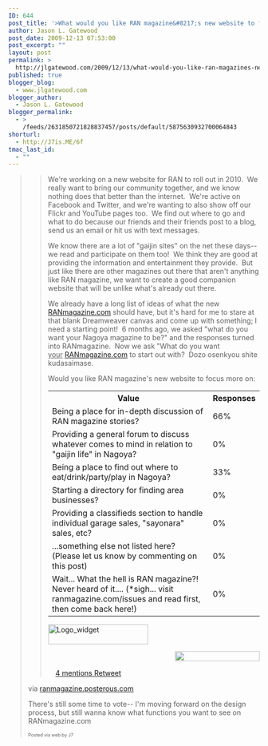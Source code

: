 ```yaml
---
ID: 644
post_title: '>What would you like RAN magazine&#8217;s new website to focus on? &#8211; ranmagazine&#8217;s posterous'
author: Jason L. Gatewood
post_date: 2009-12-13 07:53:00
post_excerpt: ""
layout: post
permalink: >
  http://jlgatewood.com/2009/12/13/what-would-you-like-ran-magazines-new-website-to-focus-on-ranmagazines-posterous/
published: true
blogger_blog:
  - www.jlgatewood.com
blogger_author:
  - Jason L. Gatewood
blogger_permalink:
  - >
    /feeds/2631850721828837457/posts/default/5875630932700064843
shorturl:
  - http://J7is.ME/6f
tmac_last_id:
  - ""
---
```

><div> <blockquote><div>  						<p>  							</p><div>We're working on a new website for RAN to roll out in 2010.  We really want to bring our community together, and we know nothing does that better than the internet.  We're active on Facebook and Twitter, and we're wanting to also show off our Flickr and YouTube pages too.  We find out where to go and what to do because our friends and their friends post to a blog, send us an email or hit us with text messages.</div><p></p><div>We know there are a lot of "gaijin sites" on the net these days--we read and participate on them too!  We think they are good at providing the information and entertainment they provide.  But just like there are other magazines out there that aren't anything like RAN magazine, we want to create a good companion website that will be unlike what's already out there.  </div><p></p><div>We already have a long list of ideas of what the new <a href="http://ranmagazine.com">RANmagazine.com</a> should have, but it's hard for me to stare at that blank Dreamweaver canvas and come up with something; I need a starting point!  6 months ago, we asked "what do you want your Nagoya magazine to be?" and the responses turned into RANmagazine.  Now we ask "What do you want <span style="text-decoration: underline;">your</span> <a href="http://ranmagazine.com">RANmagazine.com</a> to start out with?  Dozo osenkyou shite kudasaimase.</div><p>     </p><div>  <div>  <div>  <div>Would you like RAN magazine's new website to focus more on:</div>  <div style="display: none;"></div>  </div>  <div>  <div style="display: none;">  <div>  <div>  Being a place for in-depth discussion of RAN magazine stories?  </div>  <div>  Providing a general forum to discuss whatever comes to mind in relation to "gaijin life" in Nagoya?  </div>  <div>  Being a place to find out where to eat/drink/party/play in Nagoya?  </div>  <div>  Starting a directory for finding area businesses?  </div>  <div>  Providing a classifieds section to handle individual garage sales, "sayonara" sales, etc?  </div>  <div>  ...something else not listed here?  (Please let us know by commenting on this post)  </div>  <div>  Wait...  What the hell is RAN magazine?!  Never heard of it.... (*sigh... visit ranmagazine.com/issues and read first, then come back here!)  </div>  </div>  </div>  <div style="display: none;">  <div>  <a href="http://www.polleverywhere.com/multiple_choice_polls/MTk2MzA3MTU5OA/capture/414827">  Being a place for in-depth discussion of RAN magazine stories?  </a>  <a href="http://www.polleverywhere.com/multiple_choice_polls/MTk2MzA3MTU5OA/capture/414830">  Providing a general forum to discuss whatever comes to mind in relation to "gaijin life" in Nagoya?  </a>  <a href="http://www.polleverywhere.com/multiple_choice_polls/MTk2MzA3MTU5OA/capture/414834">  Being a place to find out where to eat/drink/party/play in Nagoya?  </a>  <a href="http://www.polleverywhere.com/multiple_choice_polls/MTk2MzA3MTU5OA/capture/414828">  Starting a directory for finding area businesses?  </a>  <a href="http://www.polleverywhere.com/multiple_choice_polls/MTk2MzA3MTU5OA/capture/414829">  Providing a classifieds section to handle individual garage sales, "sayonara" sales, etc?  </a>  <a href="http://www.polleverywhere.com/multiple_choice_polls/MTk2MzA3MTU5OA/capture/414832">  ...something else not listed here?  (Please let us know by commenting on this post)  </a>  <a href="http://www.polleverywhere.com/multiple_choice_polls/MTk2MzA3MTU5OA/capture/414831">  Wait...  What the hell is RAN magazine?!  Never heard of it.... (*sigh... visit ranmagazine.com/issues and read first, then come back here!)  </a>  </div>  </div>  <div style="">  <div>  <table>        <tr>  <th>Value</th>  <th>Responses</th>  </tr>      <tr>  <td>  Being a place for in-depth discussion of RAN magazine stories?  </td>  <td>  <div style="">  <div>  66%  </div>  </div>  </td>  </tr>  <tr>  <td>  Providing a general forum to discuss whatever comes to mind in relation to "gaijin life" in Nagoya?  </td>  <td>  <div style="">  <div>  0%  </div>  </div>  </td>  </tr>  <tr>  <td>  Being a place to find out where to eat/drink/party/play in Nagoya?  </td>  <td>  <div style="">  <div>  33%  </div>  </div>  </td>  </tr>  <tr>  <td>  Starting a directory for finding area businesses?  </td>  <td>  <div style="">  <div>  0%  </div>  </div>  </td>  </tr>  <tr>  <td>  Providing a classifieds section to handle individual garage sales, "sayonara" sales, etc?  </td>  <td>  <div style="">  <div>  0%  </div>  </div>  </td>  </tr>  <tr>  <td>  ...something else not listed here?  (Please let us know by commenting on this post)  </td>  <td>  <div style="">  <div>  0%  </div>  </div>  </td>  </tr>  <tr>  <td>  Wait...  What the hell is RAN magazine?!  Never heard of it.... (*sigh... visit ranmagazine.com/issues and read first, then come back here!)  </td>  <td>  <div style="">  <div>  0%  </div>  </div>  </td>  </tr>    </table>  </div>    </div>  <div style="display: none;">  <div>This poll has received that maximum number of votes.</div>  </div>  <div style="display: none;">  <div>  Web voting is currently disabled for this poll. If you created this poll,  <a href="http://www.polleverywhere.com/multiple_choice_polls/MTk2MzA3MTU5OA/edit">enable web voting</a>,  then refresh this page.  </div>  </div>  <div style="display: none;">  <div>  This poll is stopped and not accepting responses. If you created this poll,  <a href="http://www.polleverywhere.com/multiple_choice_polls/MTk2MzA3MTU5OA">start the poll</a>,  then refresh this page.  </div>  </div>  </div>  <div>  <div>  <a href="http://www.polleverywhere.com/" title="Poll Everywhere was used to create this poll." alt="Poll Everywhere was used to create this poll." target="_parent"><img src="http://www.jlgatewood.com/wp-content/uploads/2012/01/logo_widget.gif" height="40" alt="Logo_widget" width="200" /></a><p>  </p></div>  </div>  </div>  </div>  <link href="/stylesheets/polleverywhere.css" rel="stylesheet" type="text/css" /><div style="margin-top: 5px; margin-bottom: 15px; text-align: right;"><a href="http://polleverywhere.com"><img src="http://www.jlgatewood.com/images/services/live_poll_by_polleverywhere.png" height="20" width="170" /></a><p></p></div>  						  						  						  						      <div>  							<img src="http://www.jlgatewood.com/images/icons/services/twitter11.png" height="11" style="" width="11" />   							<span>  							  <a href="http://www.backtype.com/search?q=http://ranmagazine.posterous.com/what-would-you-like-ran-magazines-new-website">  							    <span>4</span>   							    <span>mentions</span>  							  </a>  							</span>  							<a href="http://www.jlgatewood.com/">Retweet</a>    						</div>      						  						  						    						  						          					</div></blockquote>    <div>via <a href="http://ranmagazine.posterous.com/what-would-you-like-ran-magazines-new-website">ranmagazine.posterous.com</a></div> <p>There's still some time to vote-- I'm moving forward on the design process, but still wanna know what functions you want to see on RANmagazine.com</p></div>      <p style="font-size: 9px;">  Posted via web by J7  </p>